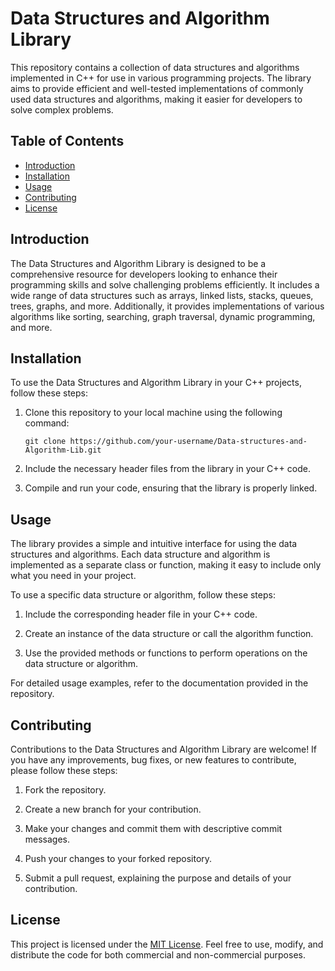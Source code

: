 # Data Structures and Algorithm Library

This repository contains a collection of data structures and algorithms implemented in C++ for use in various programming projects. The library aims to provide efficient and well-tested implementations of commonly used data structures and algorithms, making it easier for developers to solve complex problems.

## Table of Contents

- [Introduction](#introduction)
- [Installation](#installation)
- [Usage](#usage)
- [Contributing](#contributing)
- [License](#license)

## Introduction

The Data Structures and Algorithm Library is designed to be a comprehensive resource for developers looking to enhance their programming skills and solve challenging problems efficiently. It includes a wide range of data structures such as arrays, linked lists, stacks, queues, trees, graphs, and more. Additionally, it provides implementations of various algorithms like sorting, searching, graph traversal, dynamic programming, and more.

## Installation

To use the Data Structures and Algorithm Library in your C++ projects, follow these steps:

1. Clone this repository to your local machine using the following command:

   ```
   git clone https://github.com/your-username/Data-structures-and-Algorithm-Lib.git
   ```

2. Include the necessary header files from the library in your C++ code.

3. Compile and run your code, ensuring that the library is properly linked.

## Usage

The library provides a simple and intuitive interface for using the data structures and algorithms. Each data structure and algorithm is implemented as a separate class or function, making it easy to include only what you need in your project.

To use a specific data structure or algorithm, follow these steps:

1. Include the corresponding header file in your C++ code.

2. Create an instance of the data structure or call the algorithm function.

3. Use the provided methods or functions to perform operations on the data structure or algorithm.

For detailed usage examples, refer to the documentation provided in the repository.

## Contributing

Contributions to the Data Structures and Algorithm Library are welcome! If you have any improvements, bug fixes, or new features to contribute, please follow these steps:

1. Fork the repository.

2. Create a new branch for your contribution.

3. Make your changes and commit them with descriptive commit messages.

4. Push your changes to your forked repository.

5. Submit a pull request, explaining the purpose and details of your contribution.

## License

This project is licensed under the [MIT License](LICENSE). Feel free to use, modify, and distribute the code for both commercial and non-commercial purposes.
